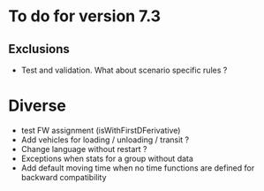 # To do for version 7.3

## Exclusions
- Test and validation. What about scenario specific rules ?
  
# Diverse
- test FW assignment (isWithFirstDFerivative)
- Add vehicles for loading / unloading / transit ?
- Change language without restart ?
- Exceptions when stats for a group without data
- Add default moving time when no time functions are defined for backward compatibility
